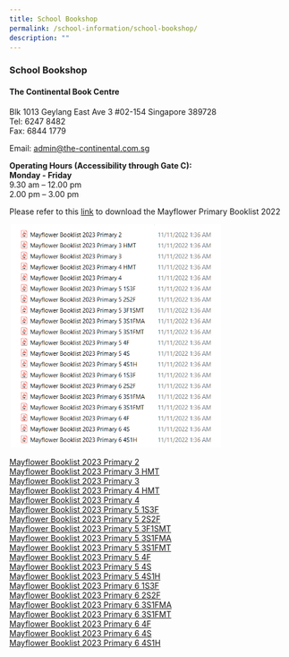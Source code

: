 ```yaml
---
title: School Bookshop
permalink: /school-information/school-bookshop/
description: ""
---
```

### **School Bookshop**
#### **The Continental Book Centre**
Blk 1013 Geylang East Ave 3 #02-154 Singapore 389728<br>
Tel: 6247 8482<br>
Fax: 6844 1779

Email: [admin@the-continental.com.sg](mailto:admin@the-continental.com.sg)

**Operating Hours (Accessibility through Gate C):**<br>
**Monday - Friday**<br>
9.30 am – 12.00 pm<br>
2.00 pm – 3.00 pm

Please refer to this [link](/files/mayflower%20booklist%202023.pdf) to download the Mayflower Primary Booklist 2022

<img style="width:75%" src="/images/Booklist2023.png">

[Mayflower Booklist 2023 Primary 2](/files/Mayflower%20Booklist%202023%20Primary%202.pdf)<br>
[Mayflower Booklist 2023 Primary 3 HMT](/files/Mayflower%20Booklist%202023%20Primary%203a.pdf)<br>
[Mayflower Booklist 2023 Primary 3](/files/Mayflower%20Booklist%202023%20Primary%203b.pdf)<br>
[Mayflower Booklist 2023 Primary 4 HMT](/files/Mayflower%20Booklist%202023%20Primary%204a.pdf)<br>
[Mayflower Booklist 2023 Primary 4](/files/Mayflower%20Booklist%202023%20Primary%204b.pdf)<br>
[Mayflower Booklist 2023 Primary 5 1S3F](/files/Mayflower%20Booklist%202023%20Primary%205a.pdf)<br>
[Mayflower Booklist 2023 Primary 5 2S2F](/files/Mayflower%20Booklist%202023%20Primary%205b.pdf)<br>
[Mayflower Booklist 2023 Primary 5 3F1SMT](/files/Mayflower%20Booklist%202023%20Primary%205c.pdf)<br>
[Mayflower Booklist 2023 Primary 5 3S1FMA](/files/Mayflower%20Booklist%202023%20Primary%205d.pdf)<br>
[Mayflower Booklist 2023 Primary 5 3S1FMT](/files/Mayflower%20Booklist%202023%20Primary%205e.pdf)<br>
[Mayflower Booklist 2023 Primary 5 4F](/files/Mayflower%20Booklist%202023%20Primary%205f.pdf)<br>
[Mayflower Booklist 2023 Primary 5 4S](/files/Mayflower%20Booklist%202023%20Primary%205g.pdf)<br>
[Mayflower Booklist 2023 Primary 5 4S1H](/files/Mayflower%20Booklist%202023%20Primary%205h.pdf)<br>
[Mayflower Booklist 2023 Primary 6 1S3F](/files/Mayflower%20Booklist%202023%20Primary%206a.pdf)<br>
[Mayflower Booklist 2023 Primary 6 2S2F](/files/Mayflower%20Booklist%202023%20Primary%206b.pdf)<br>
[Mayflower Booklist 2023 Primary 6 3S1FMA](/files/Mayflower%20Booklist%202023%20Primary%206c.pdf)<br>
[Mayflower Booklist 2023 Primary 6 3S1FMT](/files/Mayflower%20Booklist%202023%20Primary%206d.pdf)<br>
[Mayflower Booklist 2023 Primary 6 4F](/files/Mayflower%20Booklist%202023%20Primary%206e.pdf)<br>
[Mayflower Booklist 2023 Primary 6 4S](/files/Mayflower%20Booklist%202023%20Primary%206f.pdf)<br>
[Mayflower Booklist 2023 Primary 6 4S1H](/files/Mayflower%20Booklist%202023%20Primary%206g.pdf)